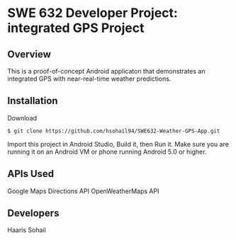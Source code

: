 # SWE 632 Developer Project: integrated GPS Project

## Overview

This is a proof-of-concept Android applicaton that demonstrates an integrated GPS with near-real-time weather
predictions.

## Installation

Download

	$ git clone https://github.com/hsohail94/SWE632-Weather-GPS-App.git

Import this project in Android Studio, Build it, then Run it. Make sure you are running it on an Android
VM or phone running Android 5.0 or higher.

## APIs Used

Google Maps Directions API
OpenWeatherMaps API

## Developers

Haaris Sohail

